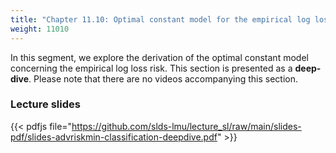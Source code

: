 ```yaml
---
title: "Chapter 11.10: Optimal constant model for the empirical log loss risk"
weight: 11010
---
```

In this segment, we explore the derivation of the optimal constant model concerning the empirical log loss risk. This section is presented as a **deep-dive**. Please note that there are no videos accompanying this section.

<!--more-->

### Lecture slides

{{< pdfjs file="https://github.com/slds-lmu/lecture_sl/raw/main/slides-pdf/slides-advriskmin-classification-deepdive.pdf" >}}
